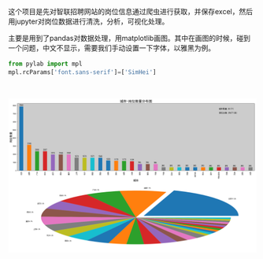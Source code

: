​	这个项目是先对智联招聘网站的岗位信息通过爬虫进行获取，并保存excel，然后用jupyter对岗位数据进行清洗，分析，可视化处理。

​	主要是用到了pandas对数据处理，用matplotlib画图。其中在画图的时候，碰到一个问题，中文不显示，需要我们手动设置一下字体，以雅黑为例。

```python
from pylab import mpl 
mpl.rcParams['font.sans-serif']=['SimHei']
```

​	

![](./img/城市-岗位.png)

